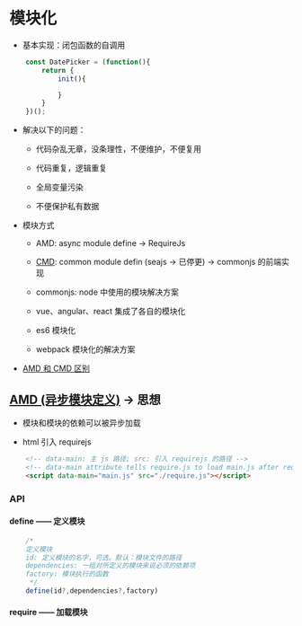 # 模块化

- 基本实现：闭包函数的自调用
```javascript
    const DatePicker = (function(){
        return {
            init(){

            }
        }
    })();
```

- 解决以下的问题：

    - 代码杂乱无章，没条理性，不便维护，不便复用
    
    - 代码重复，逻辑重复
    
    - 全局变量污染

    - 不便保护私有数据

- 模块方式

    - AMD: async module define  -> RequireJs

    - [CMD](https://github.com/seajs/seajs/issues/242): common module defin (seajs -> 已停更) -> commonjs 的前端实现

    - commonjs: node 中使用的模块解决方案

    - vue、angular、react 集成了各自的模块化

    - es6 模块化

    - webpack 模块化的解决方案

- [AMD 和 CMD 区别](https://www.zhihu.com/question/20351507)

## [AMD (异步模块定义)](https://github.com/amdjs/amdjs-api/wiki/AMD-(%E4%B8%AD%E6%96%87%E7%89%88)) -> 思想

- 模块和模块的依赖可以被异步加载

- html 引入 requirejs

```html
    <!-- data-main: 主 js 路径; src: 引入 requirejs 的路径 -->
    <!-- data-main attribute tells require.js to load main.js after require.js loads. -->
    <script data-main="main.js" src="./require.js"></script>
```

### API

#### define —— 定义模块

```javascript
    /* 
    定义模块
    id: 定义模块的名字，可选。默认：模块文件的路径
    dependencies: 一组对所定义的模块来说必须的依赖项
    factory: 模块执行的函数
     */
    define(id?,dependencies?,factory)
```

#### require —— 加载模块